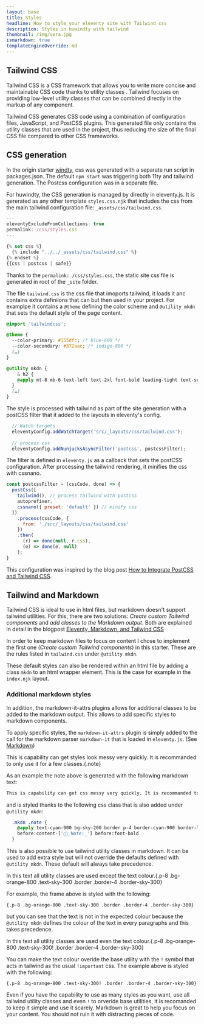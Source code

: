 ```yaml
---
layout: base
title: Styles
headline: How to style your eleventy site with Tailwind css
description: Styles in huwindty with tailwind
thumbnail: /img/vera.jpg
ismarkdown: true
templateEngineOverride: md
---
```

## Tailwind CSS

Tailwind CSS is a CSS framework that allows you to write more concise and maintainable CSS code thanks to utility classes . Tailwind focuses on providing low-level utility classes that can be combined directly in the markup of any component.

Tailwind CSS generates CSS code using a combination of configuration files, JavaScript, and PostCSS plugins. This generated file only contains the utility classes that are used in the project, thus reducing the size of the final CSS file compared to other CSS frameworks.

## CSS generation

In the origin starter [windty](https://github.com/distantcam/windtysdsd), css was generated with a separate run script in packages.json. The default `npm start` was triggering both 11ty and tailwind generation. The Postcss configuration was in a separate file.

For huwindty, the CSS generation is managed by directly in eleventy.js. It is gererated as any other template `styles.css.njk` that includes the css from the main tailwind configuration file: `_assets/css/tailwind.css`.

```js
---
eleventyExcludeFromCollections: true
permalink: /css/styles.css
---

{% set css %}
  {% include "../../_assets/css/tailwind.css" %}
{% endset %}
{{css | postcss | safe}}
```

Thanks to the `permalink: /css/styles.css`, the static site css file is generated in root of the `_site` folder.

The file `tailwind.css` is the css file that imoports tailwind, it loads it anc contains extra definiions that can but then used in your project. For examplpe it contains a `@theme` defining the color scheme and `@utility mkdn` that sets the default style of the page content.

```css
@import 'tailwindcss';

@theme {
  --color-primary: #155dfc; /* blue-600 */
  --color-secondary: #372aac; /* indigo-800 */
  (…)
}

@utility mkdn {
    & h2 {
    @apply mt-8 mb-6 text-left text-2xl font-bold leading-tight text-secondary dark:text-secondary-dark;
  }
  (…)
}

```

The style is processed with tailwind as part of the site generation with a postCSS filter that it added to the layouts in eleventy's config.

```js
  // Watch targets
  eleventyConfig.addWatchTarget('src/_layouts/css/tailwind.css');
  
  // process css
  eleventyConfig.addNunjucksAsyncFilter('postcss', postcssFilter);
```

The filter is defined in `eleventy.js` as a callback that sets the postCSS configuration. After processing the tailwind rendering, it minifies the css with cssnano.

```js
const postcssFilter = (cssCode, done) => {
  postCss([
    tailwind(), // process tailwind with postcss
    autoprefixer,
    cssnano({ preset: 'default' }) // minify css
  ])
    .process(cssCode, {
      from: './src/_layouts/css/tailwind.css'
    })
    .then(
      (r) => done(null, r.css),
      (e) => done(e, null)
    );
}
```

This configuration was inspired by the blog post [How to Integrate PostCSS and Tailwind CSS](https://zenzes.me/eleventy-integrate-postcss-and-tailwind-css/).


## Tailwind and Markdown

Tailwind CSS is ideal to use in html files, but markdown doesn't support tailwind utilities. For this, there are two solutions: *Create custom Tailwind components* and *add classes to the Markdown output*. Both are explained in detail in the blogpost [Eleventy, Markdown, and Tailwind CSS](https://dev.to/matthewtole/eleventy-markdown-and-tailwind-css-14f8) 

In order to keep markdown files to focus on content I chose to implement the first one (*Create custom Tailwind components*) in this starter. These are the rules listed in `tailwind.css` under `@utility mkdn`. 

These default styles can also be rendered within an html file by adding a class `mkdn` to an html wrapper element. This is the case for example in the `index.njk` layout.

### Additional markdown styles

In addition, the markdown-it-attrs plugins allows for additional classes to be added to the markdown output. This allows to add specific styles to markdown components.

To apply specific styles, the `markdown-it-attrs` plugin is simply added to the call for the markdown parser `markdown-it` that is loaded in `eleventy.js`. (See [Markdown](/documentation/markdown/))

This is capability can get styles look messy very quickly. It is recommanded to only use it for a few classes.{.note}

As an example the note above is generated with the following markdown text:

```txt
This is capability can get css messy very quickly. It is recommanded to only use it for a few classes.{.note}
```
and is styled thanks to the following css class that is also added under `@utility mkdn`:

```css
  .mkdn .note {
    @apply text-cyan-900 bg-sky-200 border p-4 border-cyan-900 border-l-8
    before:content-['ⓘ_Note:_'] before:font-bold
  }
```

This is also possible to use tailwind utility classes in markdown. It can be used to add extra style but will not override the defaults defined with `@utility mkdn`. These default will always take precedence. 

In this text all utility classes are used except the text colour.{.p-8 .bg-orange-800 .text-sky-300 .border .border-4 .border-sky-300}

For example, the frame above is styled with the following:

```
{.p-8 .bg-orange-800 .text-sky-300 .border .border-4 .border-sky-300}
```
but you can see that the text is not in the expected colour because the `@utility mkdn` defines the colour of the text in every paragraphs and this takes precedence. 

In this text all utility classes are used even the text colour.{.p-8 .bg-orange-800 .text-sky-300! .border .border-4 .border-sky-300}

You can make the text colour overide the base utility with the `!` symbol that acts in tailwind as the usual `!important` css. The example above is styled with the following:

```
{.p-8 .bg-orange-800 .text-sky-300! .border .border-4 .border-sky-300}
```

Even if you have the capability to use as many styles as you want, use all tailwind utility classes and even `!` to orveride base utilities, it is recomanded to keep it simple and use it scarely. Markdown is great to help you focus on your content. You should not ruin it with distracting pieces of code.